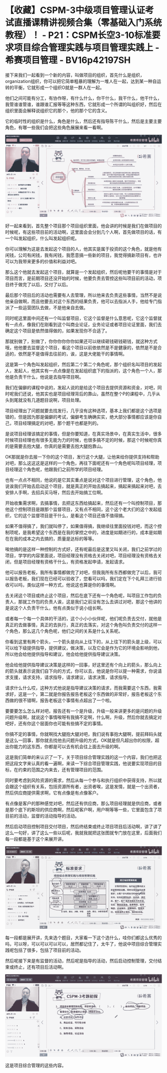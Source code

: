 # 【收藏】CSPM-3中级项目管理认证考试直播课精讲视频合集（零基础入门系统教程）！ - P21：CSPM长空3-10标准要求项目综合管理实践与项目管理实践上 - 希赛项目管理 - BV16p42197SH

接下来我们一起看到一个新的内容，叫做项目的组织，首先什么是组织，organization组织，你可以把它简单粗暴的理解为一堆人在一起，达到某一种自运转的平衡，它就形成一个组织O就是一群人在一起。

他们之间可能有分工，有协作呀，有什么什么，你干什么，我干什么，他干什么，我管谁谁管谁，谁跟谁汇报等等这种东西，它就形成一个所谓的叫组织好，然后在组织里面会解释说组织它的那个，他的那个它的含义。

它的临时性的组织是什么，角色是什么，然后还有指导陈干什么，然后是主要主要角色，有哪一些我们会把这些角色展展来看一看啊。



![](img/0515bec9934ad19cf1a6dcf7bd4de786_1.png)

好一起来看到，首先整个项目那个项目组织里面，他会讲的时候是我们在做项目的时候呢，有这些项目前的活动啊，这里面会会分到几个人啊，首先做项目的话，有一个叫发起组织，什么叫发起组织呢。

你可以理解为这是去发起这个项目的人，他其实是属于投资的这个角色，就是他有闲钱，公司有闲钱，我有闲钱，我愿意搞一些新的项目，我觉得搞新项目有，也许可以为我带来更多的价值和利益对吧。

那么这个他就去发起这个项目，就算是一个发起组织，然后呢他要干的事情是对于项目而言，是前期项目还没开始的时候，他要负责去管控这些叫项目前的活动，项目终于做完了以后，交付了以后。

最后那个项目后的活动也需要有人去管理，所以他来去负责这些事情，当然不是说他亲自做啊，而且他要去对这个东西的结果负责，他可以去指派人手，他给专门指派了一些运营团队去做，不是他亲自去做。

同时呢这里面中间还有一个叫监督项目，它这个监督是什么意思呢，它这个监督就有一点点，像我们在刚看到这个叫商业论证，业务论证或者项目论证里面，我们去确定这个项目是依然值得做的，如果发现你不合适了。

那就别做了，别做了，你你你你你你如果还可以继续砸钱砸钱砸钱，就这种方式哦，他他要去监督这个项目，看这个项目以前依依然是不是健康的，依然是不是合适的，依然是不是值得去往前的，诶，这是大佬能干的事情啊。

这是第一个角色叫发起组织，然后第二个第二个角色呢，那个组织名叫项目的发起人，发起人，他其实有一点点像是在发起组织底下的指派的，这个角色一个人，那他是负责干什么，他说是去指导项目啊。

我们在偏僻的课程中说的，发起人说的是给这个项目去提供资源和资金，对吧，同时呢我们还说，他其实也是项目经理背后的靠山，虽然在整个P的课程中，几乎从头到尾就没有几道题目说啊，项目处理。

项目经理出了问题就要去找发行，几乎没有这种选项，基本上我们都是这个选项是错的，但是因为那是偏僻的考试，偏僻考生确确实实，绝大部分事情都应该是你自己，项目经理搞定的对吧，那个题干也都是列的。

是说项目经理该搞定的事情，但是你要知道，在真实场景中，在真实生活中，很多时候项目经理也有很多无能为力的时候，也很多搞不定的时候，那这个时候呢你真的是需要去抱大腿，你真的是需要去抱大腿抱靠山。

OK那就是你去报一下你的这个项目，发行这个大腿，让他来给你提供支持和帮助对吧，那么这这这是这样的一个角色，再往下面呢还有一个角色呢叫项目经理，项目经理这个角色呢，他跟我们之前所学的项目经理。

也有一点点不相同，他说的是它其实重点是说对这个项目进行管理，这个角色，他说诶我们开始去启动这个项目，就是真正的开始去搞起来，搞起来搞起来对吧，去安排人手啊，去招兵买马呀，然后去开始搞工位啊。

开始收集需求啊，去搞事情，去把这东西给搞起来，然后还有一个叫控制项目，那他这个控制项目是跟那个监督项目，又有点不相同，这个这个老大们的这个发起组织，它的这个监督项目是干什么，是看这个项目还值不值得搞。

如果不值得搞了，我们就叫停了，如果值得搞，我继续往里面投钱对吧，而这个控制项呢，是我希望这个东西是在我的掌控之中的，进度是如期进行的，成本是如期在在我的成本之内去搞的，质量是达标的等等。

唉他搞的是这样一种控制的方式好，还有呢最后是这里又叫关闭，我们之前学过的项目，学学的内容里面说，项目经理没有资格去关闭对吧，项目经理没有资格去关闭，但是项目经理有资格干什么，有资格发起申请，发起请求。

他可以报告老板，我所有事情都做完了对吧，但我我所有东西都做完了以后，我可以报告老板，我们现在已经可以验收了，您看可以吗，我们定在下个礼拜三进行验收可以吗，类似这样一种方式，他说这也算是你的事情啊。

去关闭这个项目或终止这个项目，然后在底下还有一个角色呢，叫项目工作包的负责人，那就工作包的负责人诶，这是我们之前没有怎么去讲过对吧，那这个他讲的是说这个人负责干什么，他有点类似于说小组长啊。

或者每一个每一个具体的干活的，这个小小小伙伴呢，他们呢负责去交付，就他是真正的去做事情，真正的去执行，真正的去落实，对这个角色叫负责交付的这样一个角色，那么这几个角色呢，他们之间的关系是什么关系呢。

你看到这里有两个箭头，一个箭头是向从上往下的，从上往下的箭头是上级，可以可以给下级提供指导，提供建议，做决策，以及它会是作为它的环境会影响到他，所以他会给他提供指导和建议，他会给他提供指导建议决策。

他会给他提供指导建议决策是这样的一回事，好这里还有个向上的箭头，那么向上的箭头就表示说我们自下向的方式，你可以去，他说是你可以提一种需求，你说请求支援，请求支持，请求指导，请求建议，请求决策，请求指导。

请求什么什么哎，这种方式他说是指导建议决策的请求，而我需要这个东西，我需求好，这是一个，第二就是你报告报告老板这个东西做的非常好，报告老板这个东西做的很不错啊，报告老板这个事情有点超出了一个啦。

要要要怎么怎么样对吧，报告还有一个是升级，升级一般来讲更多的是问题的升级问题升级啊，就说这个事情唉呀有我搞不定啊，什么啊，升级，然后你就去搞定对吧好，还有你这个层面你也可能有些搞不定的事情。

你搞不定的事情，你就啊找大腿抱大腿对吧，我们说有事抱大腿啊，提前拜码头就是这么一回事，那你就去找他去问题升级的方式，OK就是但凡超出你的权限，超出你能力的这东西，你都是可以去有机会往上面去升级的啊。

这是我们简单的来认识了一下，关于项目综合管理实践的这一个内容，我们也把这把这段文字来认真的看一遍啊，来读一下综合项目管理实践，他说要实现项目的目标，在约束的范围之内来去，还有管理项目的范围。

同时要考虑到风险资源的需求，然后从每一个参与和执行组织中获得支持，所以就会跟这个组织有关系，包括资源所有者，出资者唉，这是发情，就是一个出资者，然后供应商提供需求啊，它有点像是有点像客户。

有点像是客户的那种感觉对吧，然后还有供应商，那么项目经理就是供应商，或者是那个底下的斯坦的供应商啊，然后呢客户啊，用户啊等等一些，它里面包含了项目前的活动，监督的活动指导的活动。

然后启动项目控制项目交付项目，然后终结束或终止项目项目后活动啊，讲了讲了这么一句好，讲了这么一些以后呢，我就我就把这张图就专门放在这里，后面我们每一段都是基于这个来展开讲。



![](img/0515bec9934ad19cf1a6dcf7bd4de786_3.png)

每一段都是展开讲，先来选个题目，大家看一下这个选什么，哇你们都这么优秀的吗，可以呀，可以可以可以可以，居然都记住了，太牛了，他说中项目综合管理实践呢包括了很多，包括了项目前的活动。

然后呢接下来是有监督的活动，然后呢是指导的活动，然后启动控制管理，交付结束或终止，还有项目后活动啊。

![](img/0515bec9934ad19cf1a6dcf7bd4de786_5.png)

这是项目综合管理的这些内容。